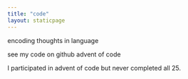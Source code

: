 ```yaml
---
title: "code"
layout: staticpage
---
```



encoding thoughts in language

see my code on github
advent of code

I participated in advent of code but never completed all 25.
